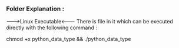 ### Folder Explanation : 
   --->Linux Executable<---
   There is file in it which can be executed directly with the following command :
   
   chmod +x python_data_type && ./python_data_type
